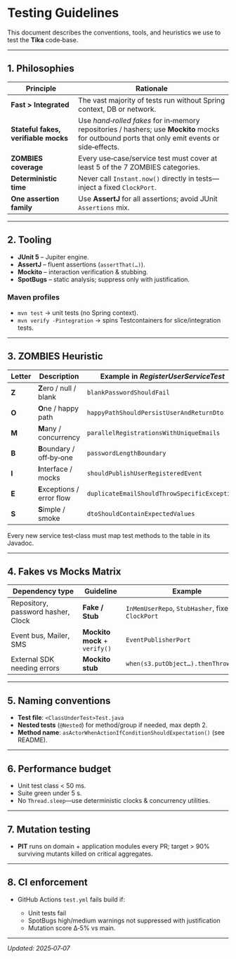 # Testing Guidelines

This document describes the conventions, tools, and heuristics we use to test the **Tika** code‑base.

---

## 1. Philosophies

| Principle                            | Rationale                                                                                                                                     |
| ------------------------------------ | --------------------------------------------------------------------------------------------------------------------------------------------- |
| **Fast > Integrated**                | The vast majority of tests run without Spring context, DB or network.                                                                         |
| **Stateful fakes, verifiable mocks** | Use *hand‑rolled fakes* for in‑memory repositories / hashers; use **Mockito** mocks for outbound ports that only emit events or side‑effects. |
| **ZOMBIES coverage**                 | Every use‑case/service test must cover at least 5 of the 7 ZOMBIES categories.                                                                |
| **Deterministic time**               | Never call `Instant.now()` directly in tests—inject a fixed `ClockPort`.                                                                      |
| **One assertion family**             | Use **AssertJ** for all assertions; avoid JUnit `Assertions` mix.                                                                             |

---

## 2. Tooling

* **JUnit 5** – Jupiter engine.
* **AssertJ** – fluent assertions (`assertThat(…)`).
* **Mockito** – interaction verification & stubbing.
* **SpotBugs** – static analysis; suppress only with justification.

### Maven profiles

* `mvn test` → unit tests (no Spring context).
* `mvn verify -Pintegration` → spins Testcontainers for slice/integration tests.

---

## 3. ZOMBIES Heuristic

| Letter | Description                 | Example in *RegisterUserServiceTest*         |
| ------ | --------------------------- | -------------------------------------------- |
| **Z**  | **Z**ero / null / blank     | `blankPasswordShouldFail`                    |
| **O**  | **O**ne / happy path        | `happyPathShouldPersistUserAndReturnDto`     |
| **M**  | **M**any / concurrency      | `parallelRegistrationsWithUniqueEmails`      |
| **B**  | **B**oundary / off‑by‑one   | `passwordLengthBoundary`                     |
| **I**  | **I**nterface / mocks       | `shouldPublishUserRegisteredEvent`           |
| **E**  | **E**xceptions / error flow | `duplicateEmailShouldThrowSpecificException` |
| **S**  | **S**imple / smoke          | `dtoShouldContainExpectedValues`             |

Every new service test‐class must map test methods to the table in its Javadoc.

---

## 4. Fakes vs Mocks Matrix

|  Dependency type                   |  Guideline                    |  Example                                         |
| ---------------------------------- | ----------------------------- | ------------------------------------------------ |
| Repository, password hasher, Clock | **Fake / Stub**               | `InMemUserRepo`, `StubHasher`, fixed `ClockPort` |
| Event bus, Mailer, SMS             | **Mockito mock** + `verify()` | `EventPublisherPort`                             |
| External SDK needing errors        | **Mockito stub**              | `when(s3.putObject…).thenThrow(...)`             |

---

## 5. Naming conventions

* **Test file**: `<ClassUnderTest>Test.java`
* **Nested tests** (`@Nested`) for method/group if needed, max depth 2.
* **Method name**: `asActorWhenActionIfConditionShouldExpectation()` (see README).

---

## 6. Performance budget

* Unit test class < 50 ms.
* Suite green under 5 s.
* No `Thread.sleep`—use deterministic clocks & concurrency utilities.

---

## 7. Mutation testing

* **PIT** runs on domain + application modules every PR; target > 90% surviving mutants killed on critical aggregates.

---

## 8. CI enforcement

* GitHub Actions `test.yml` fails build if:

    * Unit tests fail
    * SpotBugs high/medium warnings not suppressed with justification
    * Mutation score Δ‑5% vs main.

---

*Updated: 2025‑07‑07*
